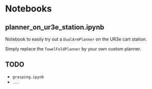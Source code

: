 # Notebooks
## planner_on_ur3e_station.ipynb
Notebook to easily try out a `DualArmPlanner` on the UR3e cart station.

Simply replace the `TowelFoldPlanner` by your own custom planner.

## TODO
* `grasping.ipynb`
* `...`
